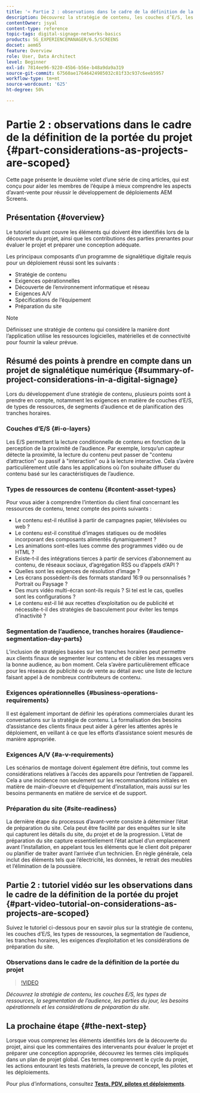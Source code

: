 ```yaml
---
title: '« Partie 2 : observations dans le cadre de la définition de la portée du projet »'
description: Découvrez la stratégie de contenu, les couches d’E/S, les types de ressources, la segmentation de l’audience, les tranches horaires, les besoins opérationnels et les considérations de préparation du site dans AEM Screens.
contentOwner: jsyal
content-type: reference
topic-tags: digital-signage-networks-basics
products: SG_EXPERIENCEMANAGER/6.5/SCREENS
docset: aem65
feature: Overview
role: User, Data Architect
level: Beginner
exl-id: 7814ee96-9220-45b6-b56e-b48a9da9a319
source-git-commit: 67560ae17646424985032c81f33c937c6eeb5957
workflow-type: tm+mt
source-wordcount: '625'
ht-degree: 50%

---
```


# Partie 2 : observations dans le cadre de la définition de la portée du projet {#part-considerations-as-projects-are-scoped}

Cette page présente le deuxième volet d’une série de cinq articles, qui est conçu pour aider les membres de l’équipe à mieux comprendre les aspects d’avant-vente pour réussir le développement de déploiements AEM Screens.

## Présentation {#overview}

Le tutoriel suivant couvre les éléments qui doivent être identifiés lors de la découverte du projet, ainsi que les contributions des parties prenantes pour évaluer le projet et préparer une conception adéquate.

Les principaux composants d’un programme de signalétique digitale requis pour un déploiement réussi sont les suivants :

* Stratégie de contenu
* Exigences opérationnelles
* Découverte de l’environnement informatique et réseau
* Exigences A/V
* Spécifications de l’équipement
* Préparation du site

>[!NOTE]
>
>Définissez une stratégie de contenu qui considère la manière dont l’application utilise les ressources logicielles, matérielles et de connectivité pour fournir la valeur prévue.

## Résumé des points à prendre en compte dans un projet de signalétique numérique  {#summary-of-project-considerations-in-a-digital-signage}

Lors du développement d’une stratégie de contenu, plusieurs points sont à prendre en compte, notamment les exigences en matière de couches d’E/S, de types de ressources, de segments d’audience et de planification des tranches horaires.

### Couches d’E/S {#i-o-layers}

Les E/S permettent la lecture conditionnelle de contenu en fonction de la perception de la proximité de l’audience. Par exemple, lorsqu’un capteur détecte la proximité, la lecture du contenu peut passer de &quot;contenu d’attraction&quot; ou passif à &quot;interaction&quot; ou à la lecture interactive. Cela s’avère particulièrement utile dans les applications où l’on souhaite diffuser du contenu basé sur les caractéristiques de l’audience.

### Types de ressources de contenu {#content-asset-types}

Pour vous aider à comprendre l’intention du client final concernant les ressources de contenu, tenez compte des points suivants :

* Le contenu est-il réutilisé à partir de campagnes papier, télévisées ou web ?
* Le contenu est-il constitué d’images statiques ou de modèles incorporant des composants alimentés dynamiquement ?
* Les animations sont-elles lues comme des programmes vidéo ou de HTML ?
* Existe-t-il des intégrations tierces à partir de services d’abonnement au contenu, de réseaux sociaux, d’agrégation RSS ou d’appels d’API ?
* Quelles sont les exigences de résolution d’image ?
* Les écrans possèdent-ils des formats standard 16:9 ou personnalisés ? Portrait ou Paysage ?
* Des murs vidéo multi-écran sont-ils requis ? Si tel est le cas, quelles sont les configurations ?
* Le contenu est-il lié aux recettes d’exploitation ou de publicité et nécessite-t-il des stratégies de basculement pour éviter les temps d’inactivité ?

### Segmentation de l’audience, tranches horaires {#audience-segmentation-day-parts}

L’inclusion de stratégies basées sur les tranches horaires peut permettre aux clients finaux de segmenter leur contenu et de cibler les messages vers la bonne audience, au bon moment. Cela s’avère particulièrement efficace pour les réseaux de publicité ou de vente au détail avec une liste de lecture faisant appel à de nombreux contributeurs de contenu.

### Exigences opérationnelles {#business-operations-requirements}

Il est également important de définir les opérations commerciales durant les conversations sur la stratégie de contenu. La formalisation des besoins d’assistance des clients finaux peut aider à gérer les attentes après le déploiement, en veillant à ce que les efforts d’assistance soient mesurés de manière appropriée.

### Exigences A/V {#a-v-requirements}

Les scénarios de montage doivent également être définis, tout comme les considérations relatives à l’accès des appareils pour l’entretien de l’appareil. Cela a une incidence non seulement sur les recommandations initiales en matière de main-d’oeuvre et d’équipement d’installation, mais aussi sur les besoins permanents en matière de service et de support.

### Préparation du site {#site-readiness}

La dernière étape du processus d’avant-vente consiste à déterminer l’état de préparation du site. Cela peut être facilité par des enquêtes sur le site qui capturent les détails du site, du projet et de la progression. L’état de préparation du site capture essentiellement l’état actuel d’un emplacement avant l’installation, en appelant tous les éléments que le client doit préparer ou planifier de traiter avant l’arrivée d’un technicien. En règle générale, cela inclut des éléments tels que l’électricité, les données, le retrait des meubles et l’élimination de la poussière.

## Partie 2 : tutoriel vidéo sur les observations dans le cadre de la définition de la portée du projet {#part-video-tutorial-on-considerations-as-projects-are-scoped}

Suivez le tutoriel ci-dessous pour en savoir plus sur la stratégie de contenu, les couches d’E/S, les types de ressources, la segmentation de l’audience, les tranches horaires, les exigences d’exploitation et les considérations de préparation du site.

### Observations dans le cadre de la définition de la portée du projet

>[!VIDEO](https://video.tv.adobe.com/v/28380)

*Découvrez la stratégie de contenu, les couches E/S, les types de ressources, la segmentation de l’audience, les parties du jour, les besoins opérationnels et les considérations de préparation du site.*

## La prochaine étape {#the-next-step}

Lorsque vous comprenez les éléments identifiés lors de la découverte du projet, ainsi que les commentaires des intervenants pour évaluer le projet et préparer une conception appropriée, découvrez les termes clés impliqués dans un plan de projet global. Ces termes comprennent le cycle du projet, les actions entourant les tests matériels, la preuve de concept, les pilotes et les déploiements.

Pour plus d’informations, consultez **[Tests, PDV, pilotes et déploiements](testing-pocs-pilots-rollouts.md)**.
